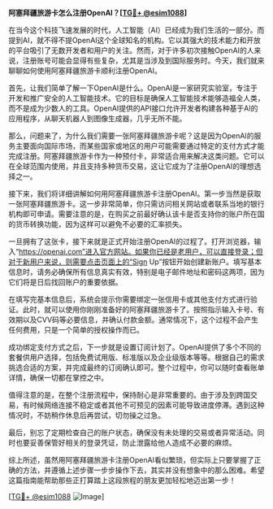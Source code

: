 **阿塞拜疆旅游卡怎么注册OpenAI？[[TG💪+ @esim1088](https://t.me/s/esim1088)]**

在当今这个科技飞速发展的时代，人工智能（AI）已经成为我们生活的一部分。而提到AI，就不得不提OpenAI这个全球知名的机构。它以其强大的技术能力和开放的平台吸引了无数开发者和用户的关注。然而，对于许多初次接触OpenAI的人来说，注册账号可能会显得有些复杂，尤其是当涉及到国际服务时。今天，我们就来聊聊如何使用阿塞拜疆旅游卡顺利注册OpenAI。

首先，让我们简单了解一下OpenAI是什么。OpenAI是一家研究实验室，专注于开发和推广安全的人工智能技术。它的目标是确保人工智能技术能够造福全人类，而不是成为少数人的工具。OpenAI提供的API接口允许开发者构建各种基于AI的应用程序，从聊天机器人到图像生成器，几乎无所不能。

那么，问题来了，为什么我们需要一张阿塞拜疆旅游卡呢？这是因为OpenAI的服务主要面向国际市场，而某些国家或地区的用户可能需要通过特定的支付方式才能完成注册。阿塞拜疆旅游卡作为一种预付卡，非常适合用来解决这类问题。它可以在全球范围内使用，并且支持多种货币交易，这让它成为了注册OpenAI的理想选择之一。

接下来，我们将详细讲解如何用阿塞拜疆旅游卡注册OpenAI。第一步当然是获取一张阿塞拜疆旅游卡。这一步非常简单，你只需访问相关网站或者联系当地的银行机构即可申请。需要注意的是，在购买之前最好确认该卡是否支持你的账户所在国的货币转换功能，因为这样可以避免不必要的汇率损失。

一旦拥有了这张卡，接下来就是正式开始注册OpenAI的过程了。打开浏览器，输入“https://openai.com”进入官方网站。如果你已经是老用户，可以直接登录；但对于新用户来说，则需要点击页面上的“Sign Up”按钮开始创建新账户。填写基本信息时，请务必确保所有信息真实有效，特别是电子邮件地址和密码这两项，因为它们将是日后找回账户的重要依据。

在填写完基本信息后，系统会提示你需要绑定一张信用卡或其他支付方式进行验证。此时，就可以使用你刚刚准备好的阿塞拜疆旅游卡了。按照指示输入卡号、有效期以及CVV码等必要信息，并确认付款金额。通常情况下，这个过程不会产生任何费用，只是一个简单的授权操作而已。

成功绑定支付方式之后，下一步就是设置订阅计划了。OpenAI提供了多个不同的套餐供用户选择，包括免费试用版、标准版以及企业级版本等等。根据自己的需求挑选合适的方案，并完成最终的订阅确认即可。整个过程中，你可以随时查看账单详情，确保一切都在掌控之中。

值得注意的是，在整个注册流程中，保持耐心是非常重要的。由于涉及到跨国交易，有时候网络连接不稳定或者其他不可预见的因素可能导致进度停滞。遇到这种情况时，不妨稍作休息后再尝试，切勿操之过急。

最后，别忘了定期检查自己的账户状态，确保没有未处理的交易或者异常活动。同时也要妥善保管好相关的登录凭证，防止泄露给他人造成不必要的麻烦。

综上所述，虽然用阿塞拜疆旅游卡注册OpenAI看似繁琐，但实际上只要掌握了正确的方法，并遵循上述步骤一步步操作下去，其实并没有想象中的那么困难。希望这篇指南能帮助那些正打算踏上这段旅程的朋友更加轻松地迈出第一步！

[[TG💪+ @esim1088](https://t.me/s/esim1088) ![Image](https://i.postimg.cc/4NQfJmqS/Snipaste-2025-05-13-00-14-12.png)]